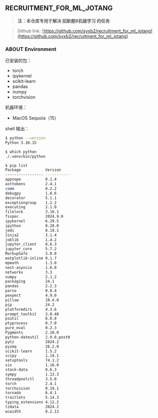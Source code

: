 ## RECRUITMENT_FOR_ML_JOTANG

> **注：本仓库专用于解决 招新题8机器学习 的任务**

> Github link: [https://github.com/syxb2/recruitment_for_ml_jotang](https://github.com/syxb2/recruitment_for_ml_jotang)

### ABOUT Environment

已安装的包：

* torch
* ipykernel
* scikit-learn
* pandas
* numpy
* torchvision

机器环境：

* MacOS Sequoia（15）

shell 输出：


```sh
$ python --version
Python 3.10.15

$ which python
./.venv/bin/python

$ pip list
Package           Version
----------------- -----------
appnope           0.1.4
asttokens         2.4.1
comm              0.2.2
debugpy           1.8.6
decorator         5.1.1
exceptiongroup    1.2.2
executing         2.1.0
filelock          3.16.1
fsspec            2024.9.0
ipykernel         6.29.5
ipython           8.28.0
jedi              0.19.1
Jinja2            3.1.4
joblib            1.4.2
jupyter_client    8.6.3
jupyter_core      5.7.2
MarkupSafe        3.0.0
matplotlib-inline 0.1.7
mpmath            1.3.0
nest-asyncio      1.6.0
networkx          3.3
numpy             2.1.2
packaging         24.1
pandas            2.2.3
parso             0.8.4
pexpect           4.9.0
pillow            10.4.0
pip               24.2
platformdirs      4.3.6
prompt_toolkit    3.0.48
psutil            6.0.0
ptyprocess        0.7.0
pure_eval         0.2.3
Pygments          2.18.0
python-dateutil   2.9.0.post0
pytz              2024.2
pyzmq             26.2.0
scikit-learn      1.5.2
scipy             1.14.1
setuptools        74.1.2
six               1.16.0
stack-data        0.6.3
sympy             1.13.3
threadpoolctl     3.5.0
torch             2.4.1
torchvision       0.19.1
tornado           6.4.1
traitlets         5.14.3
typing_extensions 4.12.2
tzdata            2024.2
wcwidth           0.2.13
```

